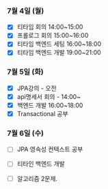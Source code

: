 ### 7월 4일 (월)
- [x] 티타임 회의 14:00~15:00
- [x] 프롤로그 회의 15:00~16:00
- [x] 티타임 백엔드 세팅 16:00~18:00
- [x] 티타임 백엔드 개발 19:00~21:00   

### 7월 5일 (화)
- [x] JPA강의 - 오전
- [x] api명세서 회의 - 14:00~
- [x] 백엔드 개발 16:00~18:00
- [x] Transactional 공부 

### 7월 6일 (수)
- [ ] JPA 영속성 컨텍스트 공부
- [ ] 티타인 백엔드 개발 
- [ ] 알고리즘 2문제. 

